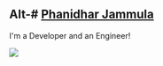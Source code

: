 Alt-# [**Phanidhar Jammula**](https://github.com/PhanidharJammula)
----------------------------------------------------------------------------------------------------------------------------------------------------------------

I'm a Developer and an Engineer!


![](https://komarev.com/ghpvc/?username=PhanidharJammula&style=flat-square)
